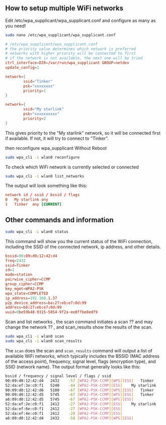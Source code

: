 ## How to setup multiple WiFi networks


Edit /etc/wpa_supplicant/wpa_supplicant.conf and configure as many as you need!

``` sh
sudo nano /etc/wpa_supplicant/wpa_supplicant.conf
```

``` conf
# /etc/wpa_supplicant/wpa_supplicant.conf
# the priority value determines which network is preferred
# networks with higher priority will be connected to first
# if the network is not available, the next one will be tried
ctrl_interface=DIR=/var/run/wpa_supplicant GROUP=netdev
update_config=1 

network={
        ssid="Tinker"
        psk="xxxxxxxx"
        priority=1
}

network={
        ssid="My starlink"
        psk="xxxxxxxxxx"
        priority=2
}

```

This gives priority to the "My starlink" network, so it will be connected first if available. If not, it will try to connect to "Tinker".

then reconfigure wpa_supplicant Without Reboot
``` sh
sudo wpa_cli -i wlan0 reconfigure
```
To check which WiFi network is currently selected or connected
``` sh
sudo wpa_cli -i wlan0 list_networks
```
The output will look something like this:

``` conf
network id / ssid / bssid / flags
0	My starlink	any	
1	Tinker	any	[CURRENT]
```
## Other commands and information

``` sh
sudo wpa_cli -i wlan0 status
```

This command will show you the current status of the WiFi connection, including the SSID of the connected network, ip address, and other details.
``` conf
bssid=90:09:d0:12:42:d4
freq=2432
ssid=Tinker
id=1
mode=station
pairwise_cipher=CCMP
group_cipher=CCMP
key_mgmt=WPA2-PSK
wpa_state=COMPLETED
ip_address=192.168.1.37
p2p_device_address=ba:27:eb:e7:0d:99
address=b8:27:eb:e7:0d:99
uuid=0be59b48-9315-5854-9f2a-ee8ffbe8edf9
```

Scan and list networks , the scan command initiates a scan  ?? and may change the network ?? , and scan_results show the results of the scan.

``` sh
sudo wpa_cli -i wlan0 scan
sudo wpa_cli -i wlan0 scan_results
```
The `scan` does the scan and  `scan_results` command will output a list of available WiFi networks, which typically includes the BSSID (MAC address of the access point), frequency, signal level, flags (encryption type), and SSID (network name). The output format generally looks like this:

``` sh
bssid / frequency / signal level / flags / ssid
90:09:d0:12:42:d4	2432	-57	[WPA2-PSK-CCMP][WPS][ESS]	Tinker
52:da:ef:3e:c0:f1	5240	-44	[WPA2-PSK-CCMP][ESS]	My starlink
90:09:d0:12:42:d6	5180	-67	[WPA2-PSK-CCMP][WPS][ESS]	Tinker
90:09:d0:12:42:d5	5745	-67	[WPA2-PSK-CCMP][WPS][ESS]	Tinker
a6:09:d0:12:42:d5	5745	-67	[WPA2-PSK-CCMP][WPS][ESS]	
52:da:ef:2e:c0:f1	2412	-27	[WPA2-PSK-CCMP][ESS]	My starlink
52:da:ef:6e:c0:f1	2412	-27	[WPA2-PSK-CCMP][ESS]	
52:da:ef:4e:c0:f1	2412	-29	[WPA2-PSK-CCMP][ESS]	
a6:09:d0:12:42:d4	2432	-58	[WPA2-PSK-CCMP][WPS][ESS]
```
